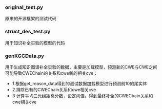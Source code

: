 ### original_test.py
原来的开源框架的测试代码
### struct_des_test.py
用于知识补全实验的模型的代码

### genKGCData.py
用于生成知识图谱补全实验的数据，主要是加载模型，预测新的CWE与CWE之间可能导致CWEChain的关系和cwe新的相关cve：
- 1.根据get_reason_data得到的测试数据加载模型进行预测前10的尾实体
- 2.排除已有的CWEChain关系和cwe相关cve
- 3 计算平均三元组距离分数，设定阈值，得到最终补全的CWEChain关系和cwe相关cve

